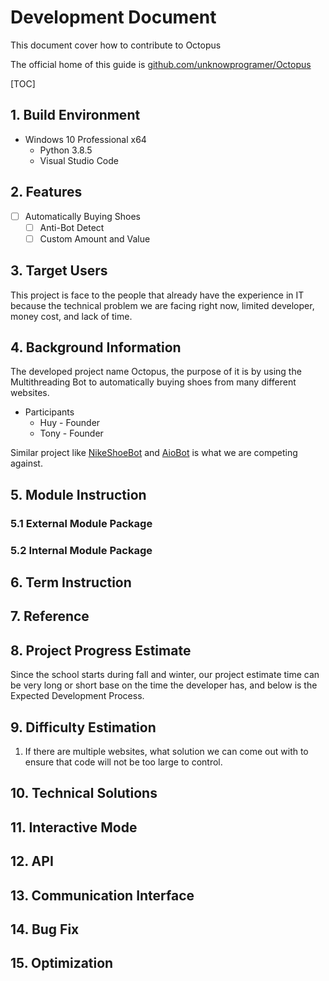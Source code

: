 # Development Document

This document cover how to contribute to Octopus

The official home of this guide is [github.com/unknowprogramer/Octopus](https://github.com/theriley106/SneakerBotTutorials)

[TOC]

## 1. Build Environment

- Windows 10 Professional x64
  - Python 3.8.5
  - Visual Studio Code

## 2. Features

- [ ] Automatically Buying Shoes
  - [ ] Anti-Bot Detect
  - [ ] Custom Amount and Value

## 3. Target Users

This project is face to the people that already have the experience in IT because the technical problem we are facing right now, limited developer, money cost, and lack of time.

## 4. Background Information

The developed project name Octopus, the purpose of it is by using the Multithreading Bot to automatically buying shoes from many different websites.

- Participants
  - Huy - Founder
  - Tony - Founder

Similar project like [NikeShoeBot](https://www.nikeshoebot.com/) and [AioBot](https://www.aiobot.com/) is what we are competing against.

## 5. Module Instruction

### 5.1 External Module Package



### 5.2 Internal Module Package



## 6. Term Instruction



## 7. Reference

[1]: https://github.com/theriley106/SneakerBotTutorials	"Sneaker Bot Tutorials"
[2]: https://selenium-python.readthedocs.io/	"Selenium Official Manual"
[3]: https://developers.google.com/edu/python/introduction	"Google Python Manual"

## 8. Project Progress Estimate

Since the school starts during fall and winter, our project estimate time can be very long or short base on the time the developer has, and below is the Expected Development Process.

## 9. Difficulty Estimation

1. If there are multiple websites, what solution we can come out with to ensure that code will not be too large to control.

## 10. Technical Solutions



## 11. Interactive Mode



## 12. API



## 13. Communication Interface



## 14. Bug Fix



## 15. Optimization


